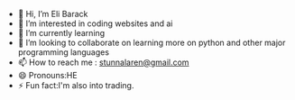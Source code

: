 - 👋 Hi, I’m Eli Barack
- 👀 I’m interested in coding websites and ai
- 🌱 I’m currently learning
- 💞️ I’m looking to collaborate on learning more on python and other major programming languages
- 📫 How to reach me : stunnalaren@gmail.com
- 😄 Pronouns:HE
- ⚡ Fun fact:I'm also into trading.

<!---
Eli00Barack/Eli00Barack is a ✨ special ✨ repository because its `README.md` (this file) appears on your GitHub profile.
You can click the Preview link to take a look at your changes.
--->
